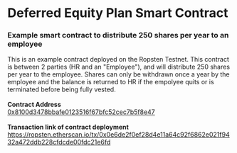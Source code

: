 # Deferred Equity Plan Smart Contract
### Example smart contract to distribute 250 shares per year to an employee

This is an example contract deployed on the Ropsten Testnet.  This contract is between 2 parties (HR and an "Employee"), and will
distribute 250 shares per year to the employee.  Shares can only be withdrawn once a year by the employee and the balance is returned
to HR if the empolyee quits or is terminated before being fully vested.
<br><br>
**Contract Address**<br>
<a href="https://ropsten.etherscan.io/address/0x8100d3478bbafe0123516f67bfc52cec7b5f8e47">0x8100d3478bbafe0123516f67bfc52cec7b5f8e47</a>
<br><br>
**Transaction link of contract deployment**<br>
https://ropsten.etherscan.io/tx/0x0e6de2f0ef28d4e11a64c92f6862e021f9432a472ddb228cfdcde00fdc21e6fd

